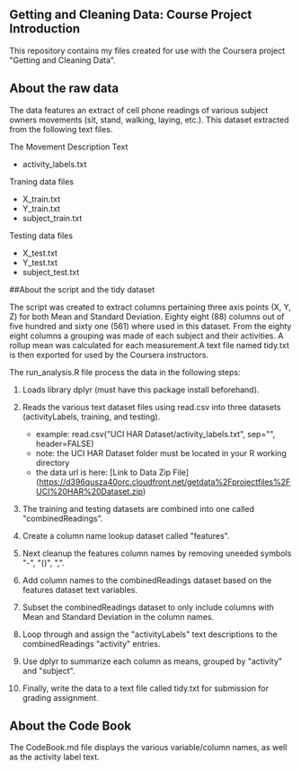 ## Getting and Cleaning Data: Course Project Introduction

This repository contains my files created for use with the Coursera project "Getting and Cleaning Data".

## About the raw data

The data features an extract of cell phone readings of various subject owners movements (sit, stand, walking, laying, etc.).
This dataset extracted from the following text files.

The Movement Description Text
* activity_labels.txt

Traning data files 
* X_train.txt 
* Y_train.txt
* subject_train.txt

Testing data files
* X_test.txt
* Y_test.txt
* subject_test.txt


##About the script and the tidy dataset

The script was created to extract columns pertaining three axis points (X, Y, Z) for both Mean and Standard Deviation.
Eighty eight (88) columns out of five hundred and sixty one (561) where used in this dataset. From the eighty eight columns a grouping was made of each subject and their activities. A rollup mean was calculated for each measurement.A text file  named tidy.txt is then exported for used by the Coursera instructors.
 

The run_analysis.R file process the data in the following steps:

1. Loads library dplyr (must have this package install beforehand).

2. Reads the various text dataset files using read.csv into three datasets (activityLabels, training, and testing).
	* example: read.csv("UCI HAR Dataset/activity_labels.txt", sep="", header=FALSE)
	* note: the UCI HAR Dataset folder must be located in your R working directory
	* the data url is here: [Link to Data Zip File] (https://d396qusza40orc.cloudfront.net/getdata%2Fprojectfiles%2FUCI%20HAR%20Dataset.zip)

3. The training and testing datasets are combined into one called "combinedReadings".

4. Create a column name lookup dataset called "features".

5. Next cleanup the features column names by removing uneeded symbols "-", "()", ",".

6. Add column names to the combinedReadings dataset based on the features dataset text variables.

7. Subset the combinedReadings dataset to only include columns with Mean and Standard Deviation in the column names.

8. Loop through and assign the "activityLabels" text descriptions to the combinedReadings "activity" entries.

9. Use dplyr to summarize each column as means, grouped by "activity" and "subject".

10. Finally, write the data to a text file called tidy.txt for submission for grading assignment.


## About the Code Book

The CodeBook.md file displays the various variable/column names, as well as the activity label text.
